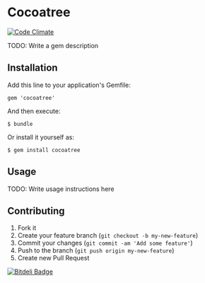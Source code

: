 # Cocoatree

[![Code Climate](https://codeclimate.com/github/dpree/cocoatree.png)](https://codeclimate.com/github/dpree/cocoatree)

TODO: Write a gem description

## Installation

Add this line to your application's Gemfile:

    gem 'cocoatree'

And then execute:

    $ bundle

Or install it yourself as:

    $ gem install cocoatree

## Usage

TODO: Write usage instructions here

## Contributing

1. Fork it
2. Create your feature branch (`git checkout -b my-new-feature`)
3. Commit your changes (`git commit -am 'Add some feature'`)
4. Push to the branch (`git push origin my-new-feature`)
5. Create new Pull Request

[![Bitdeli Badge](https://d2weczhvl823v0.cloudfront.net/dpree/cocoatree/trend.png)](https://bitdeli.com/free "Bitdeli Badge")
